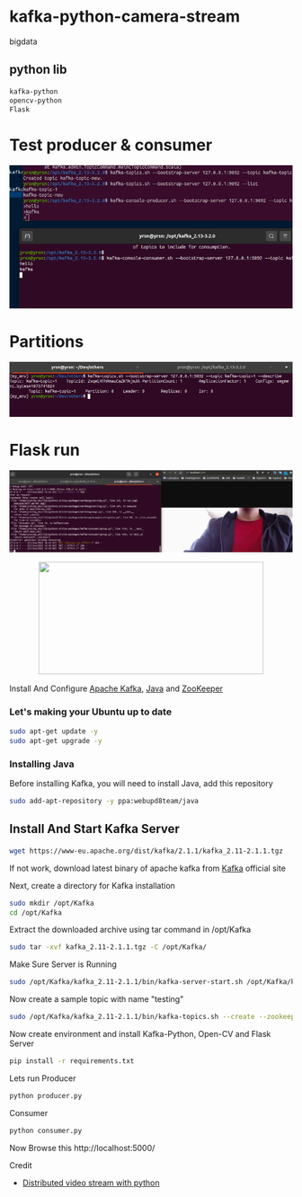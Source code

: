 # kafka-python-camera-stream
bigdata
## python lib
~~~
kafka-python
opencv-python
Flask
~~~
# Test producer & consumer
![imh](https://github.com/yerson001/kafka-python-camera-stream/blob/main/Selecci%C3%B3n_051.png)

# Partitions
![imh](https://github.com/yerson001/kafka-python-camera-stream/blob/main/Selecci%C3%B3n_052.png)

# Flask run 
![imh](https://github.com/yerson001/kafka-python-camera-stream/blob/main/Selecci%C3%B3n_054.png)

<p align="center">
  <img width="400" height="200" src="https://cdn-images-1.medium.com/max/600/1*iUWxneAQ_kozzLPkFsrakw.png">
</p>
 
Install And Configure [Apache Kafka](https://en.wikipedia.org/wiki/Apache_Kafka), [Java](https://en.wikipedia.org/wiki/Java_(programming_language)) and [ZooKeeper](https://en.wikipedia.org/wiki/Apache_ZooKeeper) 
### Let's making your Ubuntu up to date
```sh
sudo apt-get update -y
sudo apt-get upgrade -y
```
### Installing Java
Before installing Kafka, you will need to install Java, add this repository
```sh
sudo add-apt-repository -y ppa:webupd8team/java
```

## Install And Start Kafka Server
```sh
wget https://www-eu.apache.org/dist/kafka/2.1.1/kafka_2.11-2.1.1.tgz 
``` 
If not work, download latest binary of apache kafka from [Kafka](https://kafka.apache.org/downloads) official site

Next, create a directory for Kafka installation
```sh
sudo mkdir /opt/Kafka
cd /opt/Kafka
```
Extract the downloaded archive using tar command in /opt/Kafka
```sh
sudo tar -xvf kafka_2.11-2.1.1.tgz -C /opt/Kafka/
```
Make Sure Server is Running 
```sh
sudo /opt/Kafka/kafka_2.11-2.1.1/bin/kafka-server-start.sh /opt/Kafka/kafka_2.11-2.1.1/config/server.properties
```
Now create a sample topic with name "testing"
```sh
sudo /opt/Kafka/kafka_2.11-2.1.1/bin/kafka-topics.sh --create --zookeeper localhost:2181 --replication-factor 1  --partitions 1 --topic testing
```
Now create environment and install Kafka-Python, Open-CV and Flask Server
```sh
pip install -r requirements.txt
```
Lets run Producer
```sh
python producer.py 
```
Consumer
```sh
python consumer.py
```
Now Browse this
http://localhost:5000/

Credit
- [Distributed video stream with python](https://scotch.io/tutorials/build-a-distributed-streaming-system-with-apache-kafka-and-python)
